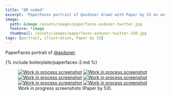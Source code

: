```yaml
---
title: "QR coded"
excerpt: "PaperFaces portrait of @asduner drawn with Paper by 53 on an iPad."
image: 
  path: &image /assets/images/paperfaces-asduner-twitter.jpg 
  feature: *image
  thumbnail: /assets/images/paperfaces-asduner-twitter-150.jpg
tags: [portrait, illustration, Paper by 53]
---
```


PaperFaces portrait of <a href="http://twitter.com/asduner">@asduner</a>.

{% include boilerplate/paperfaces-2.md %}

<figure class="half">
	<a href="{{ site.url }}/assets/images/paperfaces-asduner-process-1-lg.jpg"><img src="{{ site.url }}/assets/images/paperfaces-asduner-process-1-600.jpg" alt="Work in process screenshot"></a>
	<a href="{{ site.url }}/assets/images/paperfaces-asduner-process-2-lg.jpg"><img src="{{ site.url }}/assets/images/paperfaces-asduner-process-2-600.jpg" alt="Work in process screenshot"></a>
	<a href="{{ site.url }}/assets/images/paperfaces-asduner-process-3-lg.jpg"><img src="{{ site.url }}/assets/images/paperfaces-asduner-process-3-600.jpg" alt="Work in process screenshot"></a>
	<a href="{{ site.url }}/assets/images/paperfaces-asduner-process-4-lg.jpg"><img src="{{ site.url }}/assets/images/paperfaces-asduner-process-4-600.jpg" alt="Work in process screenshot"></a>
	<a href="{{ site.url }}/assets/images/paperfaces-asduner-process-5-lg.jpg"><img src="{{ site.url }}/assets/images/paperfaces-asduner-process-5-600.jpg" alt="Work in process screenshot"></a>
	<a href="{{ site.url }}/assets/images/paperfaces-asduner-process-6-lg.jpg"><img src="{{ site.url }}/assets/images/paperfaces-asduner-process-6-600.jpg" alt="Work in process screenshot"></a>
	<figcaption>Work in progress screenshots (Paper by 53).</figcaption>
</figure>
